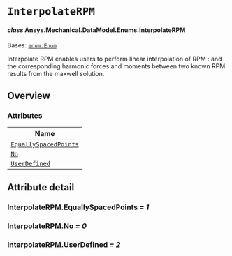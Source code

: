 # `InterpolateRPM`

<a id="ansys.mechanical.stubs.v242.Ansys.Mechanical.DataModel.Enums.InterpolateRPM"></a>

#### *class* Ansys.Mechanical.DataModel.Enums.InterpolateRPM

Bases: [`enum.Enum`](https://docs.python.org/3/library/enum.html#enum.Enum)

Interpolate RPM enables users to perform linear interpolation of RPM
: and the corresponding harmonic forces and moments between two known RPM results from the maxwell solution.

<!-- !! processed by numpydoc !! -->

<a id="overview"></a>

## Overview

### Attributes

| Name |
| ---------------------------------------------------------------- |
| [`EquallySpacedPoints`](#InterpolateRPM.EquallySpacedPoints) |
| [`No`](#InterpolateRPM.No) |
| [`UserDefined`](#InterpolateRPM.UserDefined) |

<a id="attribute-detail"></a>

## Attribute detail

<a id="InterpolateRPM.EquallySpacedPoints"></a>

### InterpolateRPM.EquallySpacedPoints *= 1*

<a id="InterpolateRPM.No"></a>

### InterpolateRPM.No *= 0*

<a id="InterpolateRPM.UserDefined"></a>

### InterpolateRPM.UserDefined *= 2*



